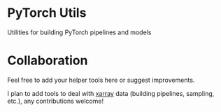 # PyTorch Utils

Utilities for building PyTorch pipelines and models

# Collaboration

Feel free to add your helper tools here or suggest improvements.

I plan to add tools to deal with [xarray](https://xarray.pydata.org/en/stable/) data (building pipelines, sampling, etc.), any contributions welcome!
